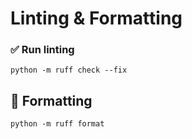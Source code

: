 # Linting & Formatting

### ✅ Run linting

```
python -m ruff check --fix
```

## 🎨 Formatting

```
python -m ruff format
```
